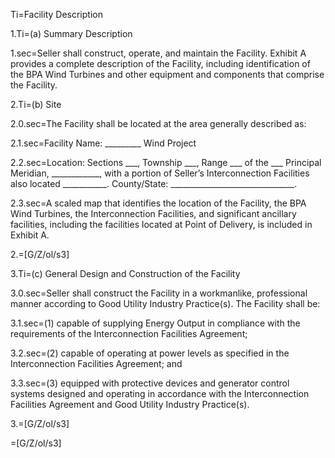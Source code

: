 
Ti=Facility Description

1.Ti=(a) Summary Description

1.sec=Seller shall construct, operate, and maintain the Facility. Exhibit A provides a complete description of the Facility, including identification of the BPA Wind Turbines and other equipment and components that comprise the Facility.

2.Ti=(b) Site

2.0.sec=The Facility shall be located at the area generally described as:

2.1.sec=Facility Name: _________ Wind Project

2.2.sec=Location: Sections ___, Township ___, Range ___ of the ___ Principal Meridian, ____________, with a portion of Seller’s Interconnection Facilities also located ___________. County/State: _______________________________.

2.3.sec=A scaled map that identifies the location of the Facility, the BPA Wind Turbines, the Interconnection Facilities, and significant ancillary facilities, including the facilities located at Point of Delivery, is included in Exhibit A.

2.=[G/Z/ol/s3]

3.Ti=(c) General Design and Construction of the Facility

3.0.sec=Seller shall construct the Facility in a workmanlike, professional manner according to Good Utility Industry Practice(s). The Facility shall be:

3.1.sec=(1) capable of supplying Energy Output in compliance with the requirements of the Interconnection Facilities Agreement;

3.2.sec=(2) capable of operating at power levels as specified in the Interconnection Facilities Agreement; and

3.3.sec=(3) equipped with protective devices and generator control systems designed and operating in accordance with the Interconnection Facilities Agreement and Good Utility Industry Practice(s).

3.=[G/Z/ol/s3]

=[G/Z/ol/s3]
